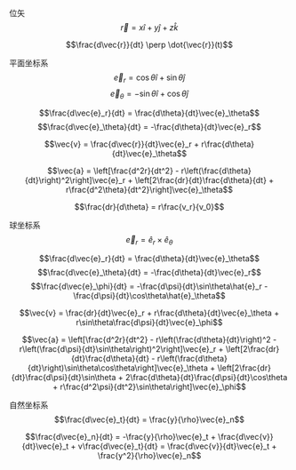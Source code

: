 位矢 
$$\vec{r} = x\hat{i} + y\hat{j} + z\hat{k}$$
  
$$\frac{d\vec{r}}{dt} \perp \dot{\vec{r}}(t)$$

平面坐标系 
$$\vec{e}_r = \cos\theta\hat{i} + \sin\theta\hat{j}$$ 
$$\vec{e}_\theta = -\sin\theta\hat{i} + \cos\theta\hat{j}$$

$$\frac{d\vec{e}_r}{dt} = \frac{d\theta}{dt}\vec{e}_\theta$$ 
$$\frac{d\vec{e}_\theta}{dt} = -\frac{d\theta}{dt}\vec{e}_r$$

$$\vec{v} = \frac{d\vec{r}}{dt}\vec{e}_r + r\frac{d\theta}{dt}\vec{e}_\theta$$

$$\vec{a} = \left[\frac{d^2r}{dt^2} - r\left(\frac{d\theta}{dt}\right)^2\right]\vec{e}_r + \left[2\frac{dr}{dt}\frac{d\theta}{dt} + r\frac{d^2\theta}{dt^2}\right]\vec{e}_\theta$$

$$\frac{dr}{d\theta} = r\frac{v_r}{v_0}$$

球坐标系 
$$\vec{e}_r = \hat{e}_r \times \hat{e}_\theta$$

$$\frac{d\vec{e}_r}{dt} = \frac{d\theta}{dt}\vec{e}_\theta$$ 
$$\frac{d\vec{e}_\theta}{dt} = -\frac{d\theta}{dt}\vec{e}_r$$ 
$$\frac{d\vec{e}_\phi}{dt} = -\frac{d\psi}{dt}\sin\theta\hat{e}_r - \frac{d\psi}{dt}\cos\theta\hat{e}_\theta$$

$$\vec{v} = \frac{dr}{dt}\vec{e}_r + r\frac{d\theta}{dt}\vec{e}_\theta + r\sin\theta\frac{d\psi}{dt}\vec{e}_\phi$$

$$\vec{a} = \left[\frac{d^2r}{dt^2} - r\left(\frac{d\theta}{dt}\right)^2 - r\left(\frac{d\psi}{dt}\sin\theta\right)^2\right]\vec{e}_r + \left[2\frac{dr}{dt}\frac{d\theta}{dt} - r\left(\frac{d\theta}{dt}\right)\sin\theta\cos\theta\right]\vec{e}_\theta + \left[2\frac{dr}{dt}\frac{d\psi}{dt}\sin\theta + 2\frac{d\theta}{dt}\frac{d\psi}{dt}\cos\theta + r\frac{d^2\psi}{dt^2}\sin\theta\right]\vec{e}_\phi$$

自然坐标系 
$$\frac{d\vec{e}_t}{dt} = \frac{y}{\rho}\vec{e}_n$$

$$\frac{d\vec{e}_n}{dt} = -\frac{y}{\rho}\vec{e}_t + \frac{d\vec{v}}{dt}\vec{e}_t + v\frac{d\vec{e}_t}{dt} = \frac{d\vec{v}}{dt}\vec{e}_t + \frac{y^2}{\rho}\vec{e}_n$$